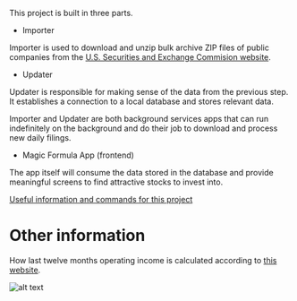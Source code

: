 This project is built in three parts.

- Importer

Importer is used to download and unzip bulk archive ZIP files of public companies from the [U.S. Securities and Exchange Commision website](https://www.sec.gov/edgar/sec-api-documentation).

- Updater

Updater is responsible for making sense of the data from the previous step. It establishes a connection to a local database and stores relevant data.

Importer and Updater are both background services apps that can run indefinitely on the background and do their job to download and process new daily filings.

- Magic Formula App (frontend)

The app itself will consume the data stored in the database and provide meaningful screens to find attractive stocks to invest into.

[Useful information and commands for this project](Shared/README.md)

# Other information

How last twelve months operating income is calculated according to [this website](https://www.wallstreetprep.com/knowledge/last-twelve-months-ltm/).

![alt text](Images/Last-Twelve-Months-LTM-Formula.jpg)
